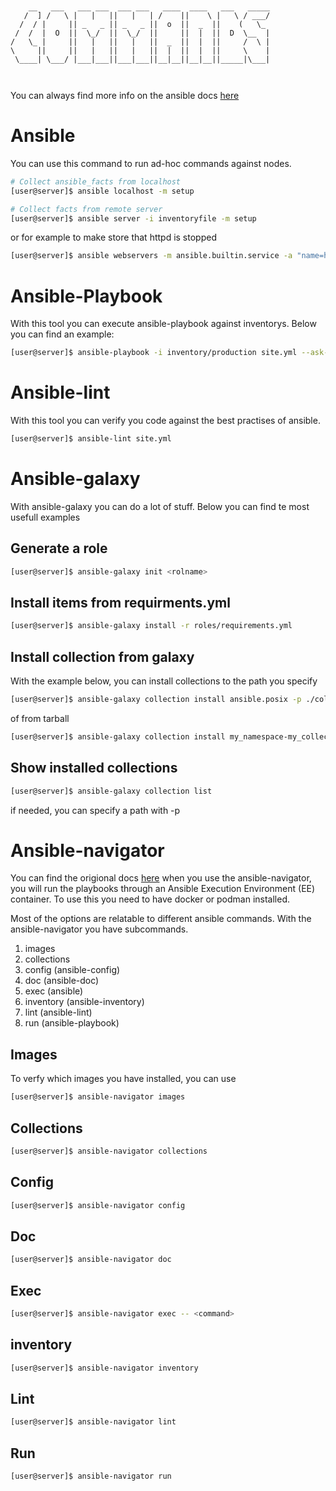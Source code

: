 ```


    __   ___   ___ ___  ___ ___   ____  ____   ___   _____
   /  ] /   \ |   |   ||   |   | /    ||    \ |   \ / ___/
  /  / |     || _   _ || _   _ ||  o  ||  _  ||    (   \_ 
 /  /  |  O  ||  \_/  ||  \_/  ||     ||  |  ||  D  \__  |
/   \_ |     ||   |   ||   |   ||  _  ||  |  ||     /  \ |
\     ||     ||   |   ||   |   ||  |  ||  |  ||     \    |
 \____| \___/ |___|___||___|___||__|__||__|__||_____|\___|
                                                          


```
You can always find more info on the ansible docs [here](https://docs.ansible.com/ansible/latest/command_guide/index.html)

# Ansible
You can use this command to run ad-hoc commands against nodes.


```bash
# Collect ansible_facts from localhost
[user@server]$ ansible localhost -m setup

# Collect facts from remote server
[user@server]$ ansible server -i inventoryfile -m setup
```

or for example to make store that httpd is stopped
```bash
[user@server]$ ansible webservers -m ansible.builtin.service -a "name=httpd state=stopped"
```

# Ansible-Playbook
With this tool you can execute ansible-playbook against inventorys.
Below you can find an example:
```bash
[user@server]$ ansible-playbook -i inventory/production site.yml --ask-vault-pass --tags install,configure
```


# Ansible-lint
With this tool you can verify you code against the best practises of ansible.
```bash
[user@server]$ ansible-lint site.yml
```

# Ansible-galaxy
With ansible-galaxy you can do a lot of stuff. Below you can find te most usefull examples

## Generate a role
```bash
[user@server]$ ansible-galaxy init <rolname>
```

## Install items from requirments.yml
```bash
[user@server]$ ansible-galaxy install -r roles/requirements.yml
```

## Install collection from galaxy
With the example below, you can install collections to the path you specify
```bash
[user@server]$ ansible-galaxy collection install ansible.posix -p ./collections
```

of from tarball
```bash
[user@server]$ ansible-galaxy collection install my_namespace-my_collection-1.0.0.tar.gz -p ./collections
```
## Show installed collections
```bash
[user@server]$ ansible-galaxy collection list
```
if needed, you can specify a path with -p


# Ansible-navigator
You can find the origional docs [here](https://ansible.readthedocs.io/projects/navigator/)
when you use the ansible-navigator, you will run the playbooks through an Ansible Execution Environment (EE) container. To use this you need to have docker or podman installed.

Most of the options are relatable to different ansible commands.
With the ansible-navigator you have subcommands.
1. images
2. collections
3. config (ansible-config)
4. doc (ansible-doc)
5. exec (ansible)
6. inventory (ansible-inventory)
7. lint (ansible-lint)
8. run (ansible-playbook)

## Images
To verfy which images you have installed, you can use
```bash
[user@server]$ ansible-navigator images
```

## Collections
```bash
[user@server]$ ansible-navigator collections
```
## Config
```bash
[user@server]$ ansible-navigator config
```

## Doc
```bash
[user@server]$ ansible-navigator doc
```

## Exec
```bash
[user@server]$ ansible-navigator exec -- <command>
```
## inventory
```bash
[user@server]$ ansible-navigator inventory
```
## Lint
```bash
[user@server]$ ansible-navigator lint
```

## Run
```bash
[user@server]$ ansible-navigator run
```
